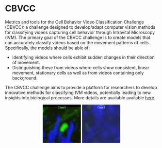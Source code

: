 # CBVCC
Metrics and tools for the Cell Behavior Video Classification Challenge (CBVCC): a challenge designed to develop/adapt computer vision methods for classifying videos capturing cell behavior through Intravital Microscopy (IVM).
The primary goal of the CBVCC challenge is to create models that can accurately classify videos based on the movement patterns of cells. Specifically, the models should be able of:

* Identifying videos where cells exhibit sudden changes in their direction of movement.
* Distinguishing these from videos where cells show consistent, linear movement, stationary cells as well as from videos containing only background.

The CBVCC challenge aims to provide a platform for researchers to develop innovative methods for classifying IVM videos, potentially leading to new insights into biological processes. More details are available available [here](https://immunemap.org/index.php/challenges-menu/cbvcc).
<p align="center">
  <img src="gifs/0.gif" alt="Esempio 1" width="25%" />
  <img src="gifs/1.gif" alt="Esempio 2" width="25%" />
</p>


